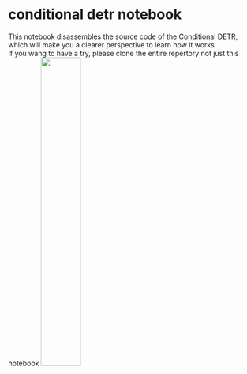 # conditional detr notebook
This notebook disassembles the source code of the Conditional DETR,  which will make you a clearer perspective to learn how it works\
If you wang to have a try, please clone the entire repertory not just this notebook
<img src="https://user-images.githubusercontent.com/62285254/198644710-3476804d-f4c6-4b26-80c1-1306796e513c.png" width="40%">

